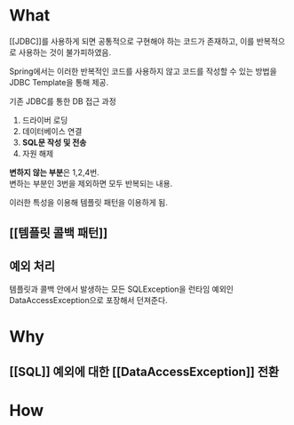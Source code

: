 # What


[[JDBC]]를 사용하게 되면 공통적으로 구현해야 하는 코드가 존재하고, 이를 반복적으로 사용하는 것이 불가피하였음. 

Spring에서는 이러한 반복적인 코드를 사용하지 않고 코드를 작성할 수 있는 방법을 JDBC Template을 통해 제공.


기존 JDBC를 통한 DB 접근 과정
1. 드라이버 로딩
2. 데이터베이스 연결
3. **SQL문 작성 및 전송**
4. 자원 해제

**변하지 않는 부분**은 1,2,4번.  
변하는 부분인 3번을 제외하면 모두 반복되는 내용.

이러한 특성을 이용해 템플릿 패턴을 이용하게 됨.

## [[템플릿 콜백 패턴]]


## 예외 처리
템플릿과 콜백 안에서 발생하는 모든 SQLException을 런타임 예외인 DataAccessException으로 포장해서 던져준다. 

# Why

## [[SQL]] 예외에 대한 [[DataAccessException]] 전환



# How
